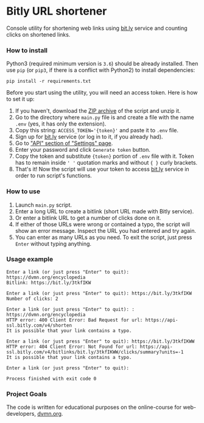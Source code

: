 # Bitly URL shortener

Console utility for shortening web links using [bit.ly](https://bit.ly) service and counting clicks on shortened links.

### How to install

Python3 (required minimum version is `3.6`) should be already installed. 
Then use `pip` (or `pip3`, if there is a conflict with Python2) to install dependencies:
```
pip install -r requirements.txt
```
Before you start using the utility, you will need an access token. Here is how to set it up:

1. If you haven't, download the [ZIP archive](https://github.com/Katsutami7moto/count_bitly_links/archive/refs/heads/main.zip) of the script and unzip it.
2. Go to the directory where `main.py` file is and create a file with the name `.env` (yes, it has only the extension).
3. Copy this string: `ACCESS_TOKEN='{token}'` and paste it to `.env` file.
4. Sign up for [bit.ly](https://bit.ly) service (or log in to it, if you already had).
5. Go to ["API" section of "Settings" page](https://app.bitly.com/settings/api/).
6. Enter your password and click `Generate token` button.
7. Copy the token and substitute `{token}` portion of `.env` file with it. Token has to remain inside `' '` quotation marks and without `{ }` curly brackets.
8. That's it! Now the script will use your token to access [bit.ly](https://bit.ly) service in order to run script's functions.

### How to use

1. Launch `main.py` script.
2. Enter a long URL to create a bitlink (short URL made with Bitly service).
3. Or enter a bitlink URL to get a number of clicks done on it.
4. If either of those URLs were wrong or contained a typo, the script will show an error message. Inspect the URL you had entered and try again.
5. You can enter as many URLs as you need. To exit the script, just press `Enter` without typing anything.

### Usage example

```
Enter a link (or just press "Enter" to quit): https://dvmn.org/encyclopedia
Bitlink: https://bit.ly/3tkfIKW

Enter a link (or just press "Enter" to quit): https://bit.ly/3tkfIKW
Number of clicks: 2

Enter a link (or just press "Enter" to quit): : https://dvmn.org/encyclopedia
HTTP error: 400 Client Error: Bad Request for url: https://api-ssl.bitly.com/v4/shorten
It is possible that your link contains a typo.

Enter a link (or just press "Enter" to quit): https://bit.ly/3tkfIKWW
HTTP error: 404 Client Error: Not Found for url: https://api-ssl.bitly.com/v4/bitlinks/bit.ly/3tkfIKWW/clicks/summary?units=-1
It is possible that your link contains a typo.

Enter a link (or just press "Enter" to quit): 

Process finished with exit code 0
```

### Project Goals

The code is written for educational purposes on the online-course for web-developers, [dvmn.org](https://dvmn.org/).
